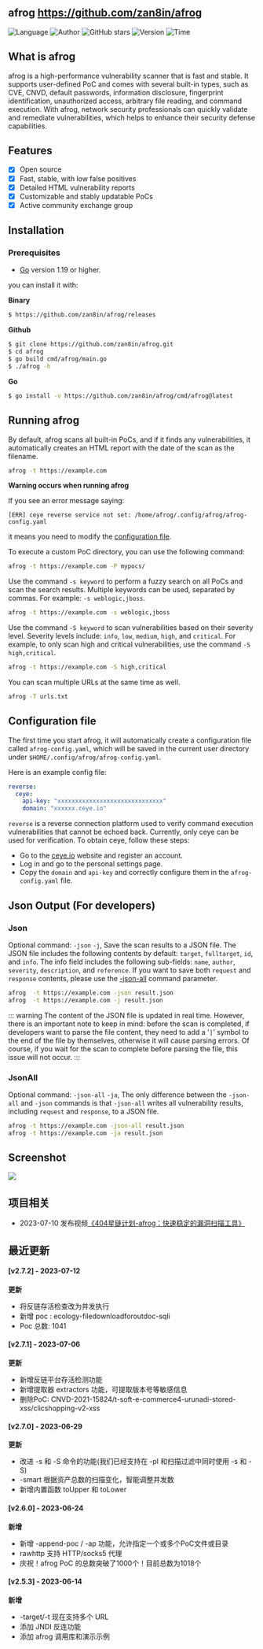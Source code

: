## afrog <https://github.com/zan8in/afrog>
<!--auto_detail_badge_begin_0b490ffb61b26b45de3ea5d7dd8a582e-->
![Language](https://img.shields.io/badge/Language-Golang-blue)
![Author](https://img.shields.io/badge/Author-zan8in-orange)
![GitHub stars](https://img.shields.io/github/stars/zan8in/afrog.svg?style=flat&logo=github)
![Version](https://img.shields.io/badge/Version-V2.7.2-red)
![Time](https://img.shields.io/badge/Join-20220615-green)
<!--auto_detail_badge_end_fef74f2d7ea73fcc43ff78e05b1e7451-->

## What is afrog

afrog is a high-performance vulnerability scanner that is fast and stable. It supports user-defined PoC and comes with several built-in types, such as CVE, CNVD, default passwords, information disclosure, fingerprint identification, unauthorized access, arbitrary file reading, and command execution. With afrog, network security professionals can quickly validate and remediate vulnerabilities, which helps to enhance their security defense capabilities.

## Features

* [x] Open source
* [x] Fast, stable, with low false positives
* [x] Detailed HTML vulnerability reports
* [x] Customizable and stably updatable PoCs
* [x] Active community exchange group

## Installation

### Prerequisites

- [Go](https://go.dev/) version 1.19 or higher.

you can install it with:

**Binary**
```sh
$ https://github.com/zan8in/afrog/releases
```

**Github**
```sh
$ git clone https://github.com/zan8in/afrog.git
$ cd afrog
$ go build cmd/afrog/main.go
$ ./afrog -h
```

**Go**
```sh
$ go install -v https://github.com/zan8in/afrog/cmd/afrog@latest
```

## Running afrog

By default, afrog scans all built-in PoCs, and if it finds any vulnerabilities, it automatically creates an HTML report with the date of the scan as the filename.

```sh
afrog -t https://example.com
```

**Warning occurs when running afrog**

If you see an error message saying:
```
[ERR] ceye reverse service not set: /home/afrog/.config/afrog/afrog-config.yaml
```
it means you need to modify the [configuration file](#configuration-file).

To execute a custom PoC directory, you can use the following command:

```sh
afrog -t https://example.com -P mypocs/
```

Use the command `-s keyword` to perform a fuzzy search on all PoCs and scan the search results. Multiple keywords can be used, separated by commas. For example: `-s weblogic,jboss`.

```sh
afrog -t https://example.com -s weblogic,jboss
```

Use the command `-S keyword` to scan vulnerabilities based on their severity level. Severity levels include: `info`, `low`, `medium`, `high`, and `critical`. For example, to only scan high and critical vulnerabilities, use the command `-S high,critical`.

```sh
afrog -t https://example.com -S high,critical
```

You can scan multiple URLs at the same time as well.

```sh
afrog -T urls.txt
```

## Configuration file

The first time you start afrog, it will automatically create a configuration file called `afrog-config.yaml`, which will be saved in the current user directory under `$HOME/.config/afrog/afrog-config.yaml`.

Here is an example config file:

```yaml
reverse:
  ceye:
    api-key: "xxxxxxxxxxxxxxxxxxxxxxxxxxxxxx"
    domain: "xxxxxx.ceye.io"
```

`reverse` is a reverse connection platform used to verify command execution vulnerabilities that cannot be echoed back. Currently, only ceye can be used for verification. To obtain ceye, follow these steps:

- Go to the [ceye.io](http://ceye.io/) website and register an account.
- Log in and go to the personal settings page.
- Copy the `domain` and `api-key` and correctly configure them in the `afrog-config.yaml` file.


## Json Output (For developers)

### Json
Optional command: `-json` `-j`, Save the scan results to a JSON file. The JSON file includes the following contents by default: `target`, `fulltarget`, `id`, and `info`. The info field includes the following sub-fields: `name`, `author`, `severity`, `description`, and `reference`. If you want to save both `request` and `response` contents, please use the [-json-all](#jsonall) command parameter.

```sh
afrog  -t https://example.com -json result.json
afrog  -t https://example.com -j result.json
```

::: warning
The content of the JSON file is updated in real time. However, there is an important note to keep in mind: before the scan is completed, if developers want to parse the file content, they need to add a '`]`' symbol to the end of the file by themselves, otherwise it will cause parsing errors. Of course, if you wait for the scan to complete before parsing the file, this issue will not occur.
:::


### JsonAll

Optional command: `-json-all` `-ja`, The only difference between the `-json-all` and `-json` commands is that `-json-all` writes all vulnerability results, including `request` and `response`, to a JSON file.

```sh
afrog -t https://example.com -json-all result.json
afrog -t https://example.com -ja result.json
```


## Screenshot

![](https://github.com/zan8in/afrog/blob/main/images/1.png)

<!--auto_detail_active_begin_e1c6fb434b6f0baf6912c7a1934f772b-->
## 项目相关

- 2023-07-10 发布视频[《404星链计划-afrog：快速稳定的漏洞扫描工具》](https://www.bilibili.com/video/BV1Pz4y177PU/)

## 最近更新

#### [v2.7.2] - 2023-07-12

**更新**  
- 将反链存活检查改为并发执行  
- 新增 poc : ecology-filedownloadforoutdoc-sqli  
- Poc 总数: 1041

#### [v2.7.1] - 2023-07-06

**更新**  
- 新增反链平台存活检测功能  
- 新增提取器 extractors 功能，可提取版本号等敏感信息  
- 删除PoC: CNVD-2021-15824/t-soft-e-commerce4-urunadi-stored-xss/clicshopping-v2-xss

#### [v2.7.0] - 2023-06-29

**更新**  
- 改进 -s 和 -S 命令的功能(我们已经支持在 -pl 和扫描过滤中同时使用 -s 和 -S)  
- -smart 根据资产总数的扫描变化，智能调整并发数  
- 新增内置函数 toUpper 和 toLower

#### [v2.6.0] - 2023-06-24

**新增**  
- 新增 -append-poc / -ap 功能，允许指定一个或多个PoC文件或目录  
- rawhttp 支持 HTTP/socks5 代理  
- 庆祝！afrog PoC 的总数突破了1000个！目前总数为1018个

#### [v2.5.3] - 2023-06-14

**新增**  
- -target/-t 现在支持多个 URL  
- 添加 JNDI 反连功能  
- 添加 afrog 调用库和演示示例

<!--auto_detail_active_end_f9cf7911015e9913b7e691a7a5878527-->
